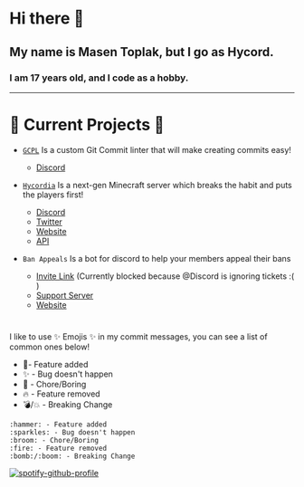 # Hi there 👋

## My name is Masen Toplak, but I go as Hycord.

### I am 17 years old, and I code as a hobby.

---
# 🔭 Current Projects 🔭

- [`GCPL`](https://npmjs.org/package/gcpl/) Is a custom Git Commit linter that will make creating commits easy!
  - [Discord](https://discord.hycordia.com/)

- [`Hycordia`](https://git.hycordia.com/) Is a next-gen Minecraft server which breaks the habit and puts the players first!
  - [Discord](https://discord.hycordia.com/)
  - [Twitter](https://twitter.hycordia.com/)
  - [Website](https://hycordia.com)
  - [API](https://api.hycordia.com/)


- `Ban Appeals` Is a bot for discord to help your members appeal their bans
  - [Invite Link](https://discord.com/oauth2/authorize?client_id=988441830238609439&scope=bot%20applications.commands&permissions=415068712141) (Currently blocked because @Discord is ignoring tickets :( )
  - [Support Server](https://discord.gg/8MPcxR93DY)
  - [Website](https://appeals.katz.gg)
#

#

I like to use ✨ Emojis ✨ in my commit messages,
you can see a list of common ones below!

- 🔨- Feature added
- ✨ - Bug doesn't happen
- 🧹 - Chore/Boring
- 🔥 - Feature removed
- 💣/💥 - Breaking Change

```
:hammer: - Feature added
:sparkles: - Bug doesn't happen
:broom: - Chore/Boring
:fire: - Feature removed
:bomb:/:boom: - Breaking Change
```

[![spotify-github-profile](https://spotify-github-profile.vercel.app/api/view?uid=31y4vizdkb23gag4e47lysodjfoi&cover_image=true&theme=novatorem&bar_color=9ef9ff&bar_color_cover=true)](https://github.com/kittinan/spotify-github-profile)
